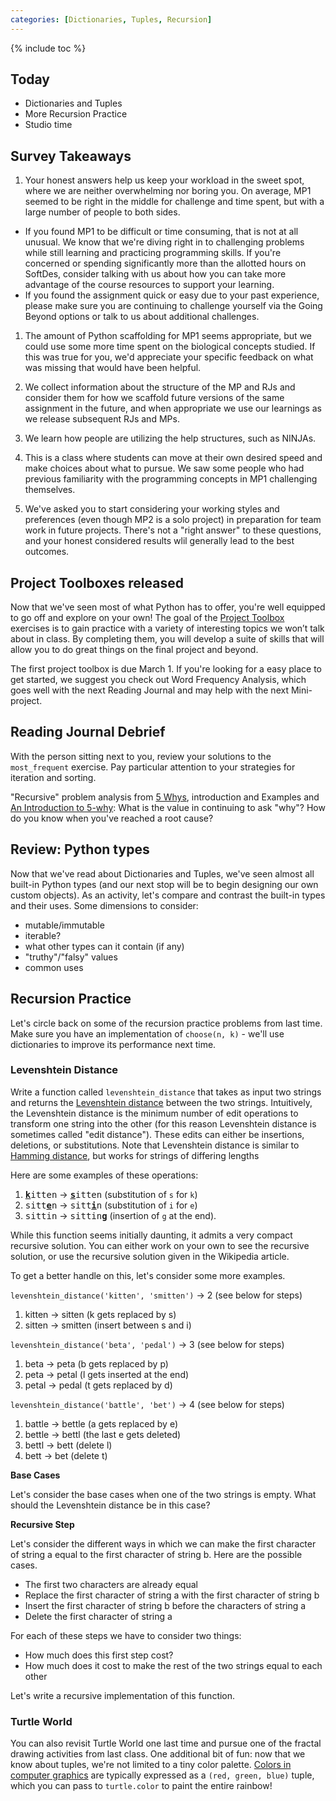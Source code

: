 ```yaml
---
categories: [Dictionaries, Tuples, Recursion]
---
```


{% include toc %}

## Today

* Dictionaries and Tuples
* More Recursion Practice
* Studio time


## Survey Takeaways

1. Your honest answers help us keep your workload in the sweet spot, where we are neither overwhelming nor boring you. 
On average, MP1 seemed to be right in the middle for challenge and time spent, but with a large number of people to both sides.
  - If you found MP1 to be difficult or time consuming, that is not at all unusual. We know that we're diving right in to challenging problems while still learning and practicing programming skills. If you're concerned or spending significantly more than the allotted hours on SoftDes, consider talking with us about how you can take more advantage of the course resources to support your learning.
  - If you found the assignment quick or easy due to your past experience, please make sure you are continuing to challenge yourself via the Going Beyond options or talk to us about additional challenges.

1. The amount of Python scaffolding for MP1 seems appropriate, but we could use some more time spent on the biological concepts studied.
If this was true for you, we'd appreciate your specific feedback on what was missing that would have been helpful.

1. We collect information about the structure of the MP and RJs and consider them for how we scaffold future versions of the same assignment in the future, and when appropriate we use our learnings as we release subsequent RJs and MPs.

1. We learn how people are utilizing the help structures, such as NINJAs.

1. This is a class where students can move at their own desired speed and make choices about what to pursue. We saw some people who had previous familiarity with the programming concepts in MP1 challenging themselves.

1. We've asked you to start considering your working styles and preferences (even though MP2 is a solo project) in preparation for team work in future projects. There's not a "right answer" to these questions, and your honest considered results wlil generally lead to the best outcomes.


## Project Toolboxes released

Now that we've seen most of what Python has to offer, you're well equipped to go off and explore on your own!
The goal of the [Project Toolbox](/toolboxes) exercises is to gain practice with a variety of interesting topics we won’t talk about in class. By completing them, you will develop a suite of skills that will allow you to do great things on the final project and beyond.

The first project toolbox is due March 1. If you're looking for a easy place to get started, we suggest you check out Word Frequency Analysis, which goes well with the next Reading Journal and may help with the next Mini-project.



## Reading Journal Debrief

With the person sitting next to you, review your solutions to the `most_frequent` exercise. Pay particular attention to your strategies for iteration and sorting.

"Recursive" problem analysis from [5 Whys](https://en.wikipedia.org/wiki/5_Whys), introduction and Examples and [An Introduction to 5-why](http://www.bulsuk.com/2009/03/5-why-finding-root-causes.html): What is the value in continuing to ask "why"? How do you know when you've reached a root cause?

## Review: Python types

Now that we've read about Dictionaries and Tuples, we've seen almost all built-in Python types (and our next stop will be to begin designing our own custom objects).
As an activity, let's compare and contrast the built-in types and their uses.
Some dimensions to consider:
 - mutable/immutable
 - iterable?
 - what other types can it contain (if any)
 - "truthy"/"falsy" values
 - common uses


## Recursion Practice

Let's circle back on some of the recursion practice problems from last time.
Make sure you have an implementation of `choose(n, k)` - we'll use dictionaries to improve its performance next time.

### Levenshtein Distance

Write a function called `levenshtein_distance` that takes as input two strings
and returns the [Levenshtein
distance](https://en.wikipedia.org/wiki/Levenshtein_distance) between the two
strings. Intuitively, the Levenshtein distance is the minimum number of edit
operations to transform one string into the other (for this reason Levenshtein
distance is sometimes called "edit distance"). These edits can either be
insertions, deletions, or substitutions. Note that Levenshtein distance is
similar to [Hamming distance](https://en.wikipedia.org/wiki/Hamming_distance),
but works for strings of differing lengths

Here are some examples of these operations:

1. <tt><b><u>k</u></b>itten</tt> → <tt><b><u>s</u></b>itten</tt> (substitution of `s` for `k`)
2. <tt>sitt<b><u>e</u></b>n</tt> → <tt>sitt<b><u>i</u></b>n</tt> (substitution of `i` for `e`)
3. <tt>sittin</tt> → <tt>sittin<b><u>g</u></b></tt>  (insertion of `g` at the end).

While this function seems initially daunting, it admits a very compact recursive solution. You can either work on your own to see the recursive solution, or use the recursive solution given in the Wikipedia article.


To get a better handle on this, let's consider some more examples.

`levenshtein_distance('kitten', 'smitten')` -> 2 (see below for steps)

1. kitten → sitten (k gets replaced by s)
2. sitten → smitten (insert between s and i)

`levenshtein_distance('beta', 'pedal')` -> 3 (see below for steps)

1. beta → peta (b gets replaced by p)
2. peta → petal (l gets inserted at the end)
3. petal → pedal (t gets replaced by d)

`levenshtein_distance('battle', 'bet')` -> 4 (see below for steps)

1. battle → bettle (a gets replaced by e)
2. bettle → bettl (the last e gets deleted)
3. bettl → bett (delete l)
4. bett → bet (delete t)

**Base Cases**

Let's consider the base cases when one of the two strings is empty.  What should the Levenshtein distance be in this case?

**Recursive Step**

Let's consider the different ways in which we can make the first character of string a equal to the first character of string b.  Here are the possible cases.
 - The first two characters are already equal
 - Replace the first character of string a with the first character of string b
 - Insert the first character of string b before the characters of string a
 - Delete the first character of string a

For each of these steps we have to consider two things:
 - How much does this first step cost?
 - How much does it cost to make the rest of the two strings equal to each other

Let's write a recursive implementation of this function.


### Turtle World

You can also revisit Turtle World one last time and pursue one of the fractal drawing activities from last class. One additional bit of fun: now that we know about tuples, we're not limited to a tiny color palette. [Colors in computer graphics](http://dawnsbrain.com/the-rgb-color-wheel/) are typically expressed as a `(red, green, blue)` tuple, which you can pass to `turtle.color` to paint the entire rainbow!

